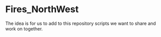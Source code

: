 # Fires_NorthWest
The idea is for us to add to this repository scripts we want to share and work on together.
